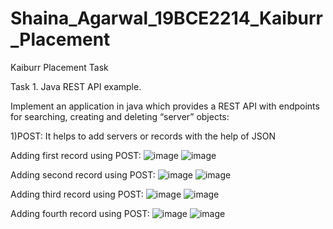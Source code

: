 # Shaina_Agarwal_19BCE2214_Kaiburr_Placement
Kaiburr Placement Task

Task 1. Java REST API example. 

Implement an application in java which provides a REST API with endpoints for searching, 
creating and deleting “server” objects: 

1)POST: It helps to add servers or records with the help of JSON


Adding first record using POST:
![image](https://user-images.githubusercontent.com/111378981/228599676-09b2403b-8678-4e67-93b1-c1c0d25cb415.png)
![image](https://user-images.githubusercontent.com/111378981/228600056-499a375a-f53f-4171-bf7f-8962b7fba46e.png)

Adding second record using POST:
![image](https://user-images.githubusercontent.com/111378981/228601015-f7bd1605-799d-4cce-bb43-34046d984bce.png)
![image](https://user-images.githubusercontent.com/111378981/228601058-79e64b3a-db56-46c8-a806-07946d86e77d.png)

Adding third record using POST:
![image](https://user-images.githubusercontent.com/111378981/228601238-32803095-adfc-408b-bb9c-4a4da259c24b.png)
![image](https://user-images.githubusercontent.com/111378981/228601286-a4ea8a5d-4e6b-418a-8a5a-35d9f26d5c64.png)

Adding fourth record using POST:
![image](https://user-images.githubusercontent.com/111378981/228601681-a84d2bc8-edf0-417a-96f4-61f33409d776.png)
![image](https://user-images.githubusercontent.com/111378981/228601738-a455e470-e4f0-42cc-a48f-8ccc1ce757de.png)










